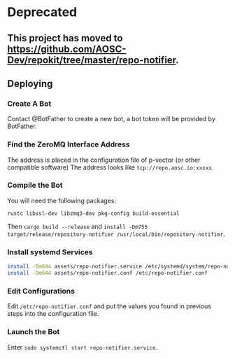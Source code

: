 # Deprecated

## This project has moved to https://github.com/AOSC-Dev/repokit/tree/master/repo-notifier.

Deploying
---------

### Create A Bot

Contact @BotFather to create a new bot, a bot token will be provided by BotFather.

### Find the ZeroMQ Interface Address

The address is placed in the configuration file of p-vector (or other compatible software)
The address looks like `tcp://repo.aosc.io:xxxxx`.

### Compile the Bot

You will need the following packages:

```
rustc libssl-dev libzmq3-dev pkg-config build-essential
```

Then `cargo build --release` and `install -Dm755 target/release/repository-notifier /usr/local/bin/repository-notifier`.

### Install systemd Services

```bash
install -Dm644 assets/repo-notifier.service /etc/systemd/system/repo-notifier.service
install -Dm644 assets/repo-notifier.conf /etc/repo-notifier.conf
```

### Edit Configurations

Edit `/etc/repo-notifier.conf` and put the values you found in previous steps into the configuration file.

### Launch the Bot

Enter `sudo systemctl start repo-notifier.service`.
